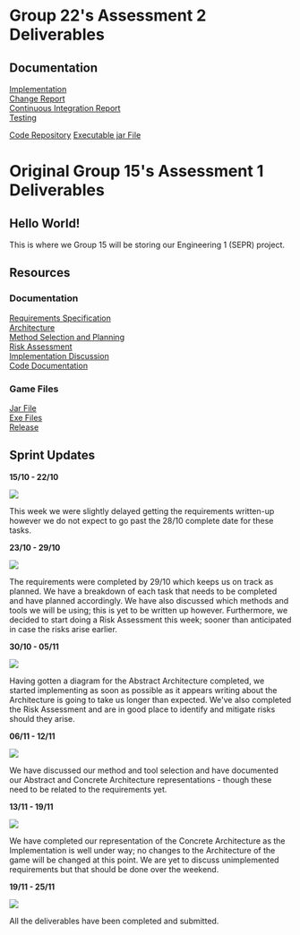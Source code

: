 # Group 22's Assessment 2 Deliverables

## Documentation

[Implementation<br/>](https://UoY2021Eng1Group22.github.io/Assessment2Deliverables/Impl2.pdf)
[Change Report<br/>](https://UoY2021Eng1Group22.github.io/Assessment2Deliverables/Change2.pdf)
[Continuous Integration Report<br/>](https://UoY2021Eng1Group22.github.io/Assessment2Deliverables/CI2.pdf)
[Testing](https://UoY2021Eng1Group22.github.io/Assessment2Deliverables/Test2.pdf)

<a href="https://github.com/UoY2021Eng1Group22/ENG1Project" target="_blank">Code Repository</a>
<a href="https://github.com/UoY2021Eng1Group22/ENG1Project/releases/download/10/dragonboatrace.jar" target="_blank">Executable jar File</a>






# Original Group 15's Assessment 1 Deliverables
## Hello World!

This is where we Group 15 will be storing our Engineering 1 (SEPR) project.

## Resources

### Documentation
[Requirements Specification](https://UoY2021Eng1Group22.github.io/pdfs/Req1.pdf)  
[Architecture](https://UoY2021Eng1Group22.github.io/pdfs/Arch1.pdf)  
[Method Selection and Planning](https://UoY2021Eng1Group22.github.io//pdfs/Plan1.pdf)  
[Risk Assessment](https://UoY2021Eng1Group22.github.io/pdfs/Risk1.pdf)  
[Implementation Discussion](https://UoY2021Eng1Group22.github.io/pdfs/Impl1.pdf)  
[Code Documentation](https://UoY2021Eng1Group22.github.io/docs/)

### Game Files
[Jar File](https://spanishforsalt.github.io/jars/Dragonboat_Race_v1.2.jar)  
[Exe Files](https://spanishforsalt.github.io/jars/Dragonboat_Race_v1.2.rar)  
[Release](https://github.com/JoeWrieden/ENG1Project/releases/latest)  


## Sprint Updates

**15/10 - 22/10**  

<img src="https://user-images.githubusercontent.com/72558704/99911129-33ebe880-2cea-11eb-9769-46a48b1560f5.png">  

This week we were slightly delayed getting the requirements written-up however we do not expect to go past the 28/10 complete date for these tasks.  


**23/10 - 29/10**  

<img src="https://user-images.githubusercontent.com/72558704/99911366-c5a82580-2ceb-11eb-8154-eb9737c171ef.png">  

The requirements were completed by 29/10 which keeps us on track as planned. We have a breakdown of each task that needs to be completed and have planned accordingly. We have also discussed which methods and tools we will be using; this is yet to be written up however. Furthermore, we decided to start doing a Risk Assessment this week; sooner than anticipated in case the risks arise earlier.  


**30/10 - 05/11**  

<img src="https://user-images.githubusercontent.com/72558704/99911389-eb352f00-2ceb-11eb-83c6-fd771ef10de9.png">  

Having gotten a diagram for the Abstract Architecture completed, we started implementing as soon as possible as it appears writing about the Architecture is going to take us longer than expected. We've also completed the Risk Assessment and are in good place to identify and mitigate risks should they arise.  


**06/11 - 12/11**  


<img src="https://user-images.githubusercontent.com/72558704/99911541-1cfac580-2ced-11eb-8255-bac555408db2.png">  

We have discussed our method and tool selection and have documented our Abstract and Concrete Architecture representations - though these need to be related to the requirements yet.  


**13/11 - 19/11**  

<img src="https://user-images.githubusercontent.com/72558704/99911785-93e48e00-2cee-11eb-8fa6-1c2648e760c7.png">  

We have completed our representation of the Concrete Architecture as the Implementation is well under way; no changes to the Architecture of the game will be changed at this point. We are yet to discuss unimplemented requirements but that should be done over the weekend.  


**19/11 - 25/11**  

<img src="https://user-images.githubusercontent.com/72558704/100144113-35561600-2e8e-11eb-92dc-711e96209e2a.png">  

All the deliverables have been completed and submitted.  

